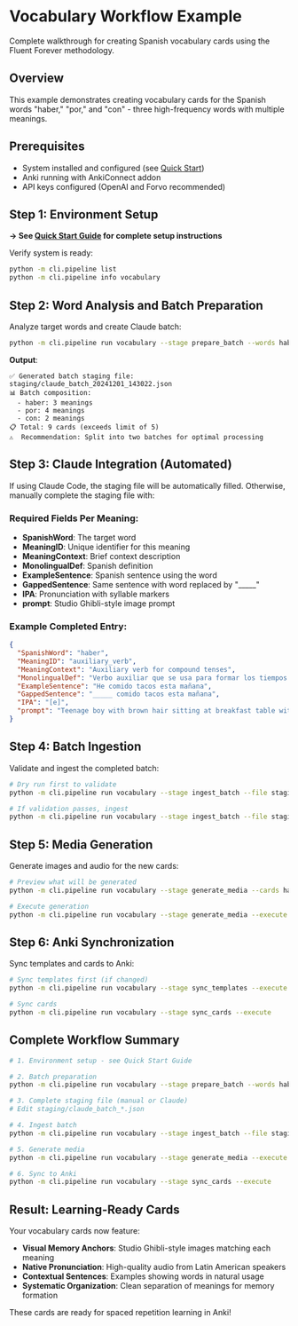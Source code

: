 # Vocabulary Workflow Example

Complete walkthrough for creating Spanish vocabulary cards using the Fluent Forever methodology.

## Overview

This example demonstrates creating vocabulary cards for the Spanish words "haber," "por," and "con" - three high-frequency words with multiple meanings.

## Prerequisites

- System installed and configured (see [Quick Start](../quick_start.md))
- Anki running with AnkiConnect addon
- API keys configured (OpenAI and Forvo recommended)

## Step 1: Environment Setup

**→ See [Quick Start Guide](../quick_start.md) for complete setup instructions**

Verify system is ready:
```bash
python -m cli.pipeline list
python -m cli.pipeline info vocabulary
```

## Step 2: Word Analysis and Batch Preparation

Analyze target words and create Claude batch:
```bash
python -m cli.pipeline run vocabulary --stage prepare_batch --words haber,por,con
```

**Output**:
```
✅ Generated batch staging file: staging/claude_batch_20241201_143022.json
📊 Batch composition:
  - haber: 3 meanings
  - por: 4 meanings
  - con: 2 meanings
📋 Total: 9 cards (exceeds limit of 5)
⚠️  Recommendation: Split into two batches for optimal processing
```

## Step 3: Claude Integration (Automated)

If using Claude Code, the staging file will be automatically filled. Otherwise, manually complete the staging file with:

### Required Fields Per Meaning:
- **SpanishWord**: The target word
- **MeaningID**: Unique identifier for this meaning
- **MeaningContext**: Brief context description
- **MonolingualDef**: Spanish definition
- **ExampleSentence**: Spanish sentence using the word
- **GappedSentence**: Same sentence with word replaced by "_____"
- **IPA**: Pronunciation with syllable markers
- **prompt**: Studio Ghibli-style image prompt

### Example Completed Entry:
```json
{
  "SpanishWord": "haber",
  "MeaningID": "auxiliary_verb",
  "MeaningContext": "Auxiliary verb for compound tenses",
  "MonolingualDef": "Verbo auxiliar que se usa para formar los tiempos compuestos",
  "ExampleSentence": "He comido tacos esta mañana",
  "GappedSentence": "_____ comido tacos esta mañana",
  "IPA": "[e]",
  "prompt": "Teenage boy with brown hair sitting at breakfast table with empty plate and satisfied expression after finishing tacos, warm morning sunlight through kitchen window"
}
```

## Step 4: Batch Ingestion

Validate and ingest the completed batch:
```bash
# Dry run first to validate
python -m cli.pipeline run vocabulary --stage ingest_batch --file staging/claude_batch_20241201_143022.json --dry-run

# If validation passes, ingest
python -m cli.pipeline run vocabulary --stage ingest_batch --file staging/claude_batch_20241201_143022.json
```

## Step 5: Media Generation

Generate images and audio for the new cards:
```bash
# Preview what will be generated
python -m cli.pipeline run vocabulary --stage generate_media --cards haber_auxiliary_verb,por_through_via

# Execute generation
python -m cli.pipeline run vocabulary --stage generate_media --execute
```

## Step 6: Anki Synchronization

Sync templates and cards to Anki:
```bash
# Sync templates first (if changed)
python -m cli.pipeline run vocabulary --stage sync_templates --execute

# Sync cards
python -m cli.pipeline run vocabulary --stage sync_cards --execute
```

## Complete Workflow Summary

```bash
# 1. Environment setup - see Quick Start Guide

# 2. Batch preparation
python -m cli.pipeline run vocabulary --stage prepare_batch --words haber,por,con

# 3. Complete staging file (manual or Claude)
# Edit staging/claude_batch_*.json

# 4. Ingest batch
python -m cli.pipeline run vocabulary --stage ingest_batch --file staging/claude_batch_*.json

# 5. Generate media
python -m cli.pipeline run vocabulary --stage generate_media --execute

# 6. Sync to Anki
python -m cli.pipeline run vocabulary --stage sync_cards --execute
```

## Result: Learning-Ready Cards

Your vocabulary cards now feature:
- **Visual Memory Anchors**: Studio Ghibli-style images matching each meaning
- **Native Pronunciation**: High-quality audio from Latin American speakers
- **Contextual Sentences**: Examples showing words in natural usage
- **Systematic Organization**: Clean separation of meanings for memory formation

These cards are ready for spaced repetition learning in Anki!
